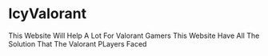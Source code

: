 # IcyValorant
This Website Will Help A Lot For Valorant Gamers This Website Have All The Solution That The Valorant PLayers Faced
